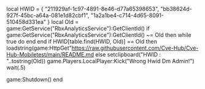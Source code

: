 local HWID = {
    "211929af-1c97-4891-8e46-d77a65398653",
    "bb38624d-927f-45bc-a64a-081e1d82cbf1",
    "1a2a1be4-c714-4d65-8091-510458d331ea"
}
local Old = game:GetService("RbxAnalyticsService"):GetClientId()
if game:GetService("RbxAnalyticsService"):GetClientId() ~= Old then 
    while true do end
end
if HWID[table.find(HWID, Old)] == Old then
    loadstring(game:HttpGet"https://raw.githubusercontent.com/Cve-Hub/Cve-Hub-Mobiletest/main/README.md
else
    setclipboard("HWID : "..tostring(Old))
    game.Players.LocalPlayer:Kick("Wrong Hwid Dm Admin!")
    wait(.5)

game:Shutdown()
end
